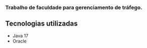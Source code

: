 ### Trabalho de faculdade para gerenciamento de tráfego.

## Tecnologias utilizadas
- Java 17
- Oracle
